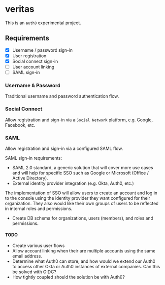 # veritas

This is an `auth0` experimental project.

## Requirements

- [x] Username / password sign-in
- [x] User registration
- [x] Social connect sign-in
- [ ] User account linking
- [ ] SAML sign-in

### Username & Password

Traditional username and password authentication flow.

### Social Connect

Allow registration and sign-in via a `Social Network` platform, e.g. Google, Facebook, etc.

### SAML

Allow registration and sign-in via a configured SAML flow.

SAML sign-in requirements:

- SAML 2.0 standard, a generic solution that will cover more use cases and will help for specific
  SSO such as Google or Microsoft (Office / Active Directory).
- External identity provider integration (e.g. Okta, Auth0, etc.)

The implementation of SSO will allow users to create an account and log in to the console using the
identity provider they want configured for their organization. They also would like their own groups
of users to be reflected in internal roles and permissions.

- Create DB schema for organizations, users (members), and roles and permissions.

#### TODO

- Create various user flows
- Allow account linking when their are multiple accounts using the same email address.
- Determine what Auth0 can store, and how would we extend our Auth0 to access other Okta or Auth0
  instances of external companies. Can this be solved with OIDC?
- How tightly coupled should the solution be with Auth0?
